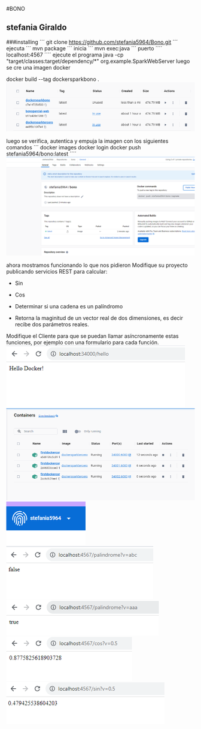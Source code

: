 #BONO
## stefania Giraldo
###installing
´´´
git clone https://github.com/stefania5964/Bono.git
´´´
ejecuta
´´´
mvn package
´´´
inicia
´´´
mvn exec:java
´´´
puerto
´´´´
localhost:4567
´´´´
ejecute el programa 
java -cp "target/classes:target/dependency/*" org.example.SparkWebServer
luego se cre una imagen docker

docker build --tag dockersparkbono .
![](src/img/8.png)

luego se verifica, autentica y empuja la imagen con  los siguientes comandos
´´´
docker images
docker login
docker push stefania5964/bono:latest
´´´´
![](src/img/9.png)

ahora mostramos funcionando lo que nos pidieron 
Modifique su proyecto publicando servicios REST para calcular:

- Sin

- Cos

- Determinar si una cadena es un palíndromo

- Retorna la maginitud de un vector real de dos dimensiones, es decir recibe dos parámetros reales.

Modifique el Cliente para que se puedan llamar asíncronamente estas funciones, por ejemplo con una formulario para cada función.
![](src/img/1.png)
![](src/img/2.png)
![](src/img/3.png)
![](src/img/4.png)
![](src/img/5.png)
![](src/img/6.png)
![](src/img/7.png)